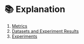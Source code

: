 # 📚 Explanation

1. [Metrics](metrics.md)
2. [Datasets and Experiment Results](datasets.md)
3. [Experiments](experimentation.md)
